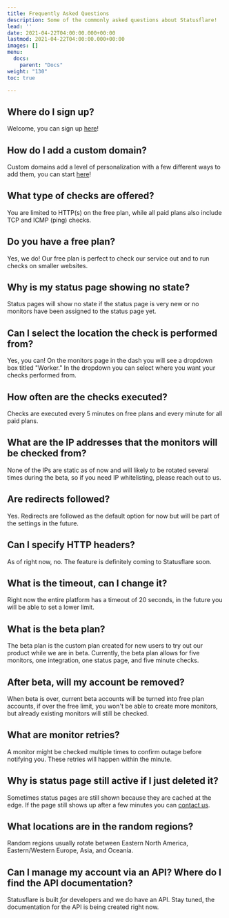 ```yaml
---
title: Frequently Asked Questions
description: Some of the commonly asked questions about Statusflare!
lead: ''
date: 2021-04-22T04:00:00.000+00:00
lastmod: 2021-04-22T04:00:00.000+00:00
images: []
menu:
  docs:
    parent: "Docs"
weight: "130"
toc: true

---
```

## Where do I sign up?

Welcome, you can sign up [here](https://dash.statusflare.com)!

## How do I add a custom domain?

Custom domains add a level of personalization with a few different ways to add them, you can start [here](https://docs.statusflare.com/custom-domains)!

## What type of checks are offered?

You are limited to HTTP(s) on the free plan, while all paid plans also include TCP and ICMP (ping) checks.

## Do you have a free plan?

Yes, we do! Our free plan is perfect to check our service out and to run checks on smaller websites.

## Why is my status page showing no state?

Status pages will show no state if the status page is very new or no monitors have been assigned to the status page yet.

## Can I select the location the check is performed from?

Yes, you can! On the monitors page in the dash you will see a dropdown box titled "Worker." In the dropdown you can select where you want your checks performed from.

## How often are the checks executed?

Checks are executed every 5 minutes on free plans and every minute for all paid plans.

## What are the IP addresses that the monitors will be checked from?

None of the IPs are static as of now and will likely to be rotated several times during the beta, so if you need IP whitelisting, please reach out to us.

## Are redirects followed?

Yes. Redirects are followed as the default option for now but will be part of the settings in the future.

## Can I specify HTTP headers?

As of right now, no. The feature is definitely coming to Statusflare soon.

## What is the timeout, can I change it?

Right now the entire platform has a timeout of 20 seconds, in the future you will be able to set a lower limit.

## What is the beta plan?

The beta plan is the custom plan created for new users to try out our product while we are in beta. Currently, the beta plan allows for five monitors, one integration, one status page, and five minute checks.

## After beta, will my account be removed?

When beta is over, current beta accounts will be turned into free plan accounts, if over the free limit, you won't be able to create more monitors, but already existing monitors will still be checked.

## What are monitor retries?

A monitor might be checked multiple times to confirm outage before notifying you. These retries will happen within the minute.

## Why is status page still active if I just deleted it?

Sometimes status pages are still shown because they are cached at the edge. If the page still shows up after a few minutes you can [contact us](/support).

## What locations are in the random regions?

Random regions usually rotate between Eastern North America, Eastern/Western Europe, Asia, and Oceania.

## Can I manage my account via an API? Where do I find the API documentation?

Statusflare is built _for_ developers and we do have an API. Stay tuned, the documentation for the API is being created right now.